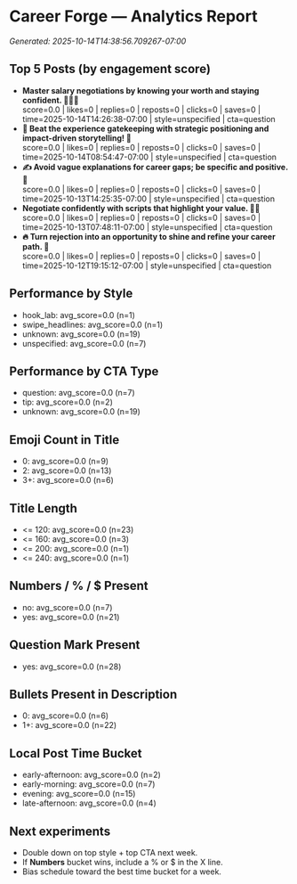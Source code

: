 # Career Forge — Analytics Report

_Generated: 2025-10-14T14:38:56.709267-07:00_

## Top 5 Posts (by engagement score)

- **Master salary negotiations by knowing your worth and staying confident. 💪🏿💼**  
  score=0.0 | likes=0 | replies=0 | reposts=0 | clicks=0 | saves=0 | time=2025-10-14T14:26:38-07:00 | style=unspecified | cta=question
- **🌟 Beat the experience gatekeeping with strategic positioning and impact-driven storytelling! 🚀**  
  score=0.0 | likes=0 | replies=0 | reposts=0 | clicks=0 | saves=0 | time=2025-10-14T08:54:47-07:00 | style=unspecified | cta=question
- **✍️ Avoid vague explanations for career gaps; be specific and positive. 🌟**  
  score=0.0 | likes=0 | replies=0 | reposts=0 | clicks=0 | saves=0 | time=2025-10-13T14:25:35-07:00 | style=unspecified | cta=question
- **Negotiate confidently with scripts that highlight your value. 💼💪**  
  score=0.0 | likes=0 | replies=0 | reposts=0 | clicks=0 | saves=0 | time=2025-10-13T07:48:11-07:00 | style=unspecified | cta=question
- **🔥 Turn rejection into an opportunity to shine and refine your career path. 🌟**  
  score=0.0 | likes=0 | replies=0 | reposts=0 | clicks=0 | saves=0 | time=2025-10-12T19:15:12-07:00 | style=unspecified | cta=question

## Performance by Style

- hook_lab: avg_score=0.0 (n=1)
- swipe_headlines: avg_score=0.0 (n=1)
- unknown: avg_score=0.0 (n=19)
- unspecified: avg_score=0.0 (n=7)

## Performance by CTA Type

- question: avg_score=0.0 (n=7)
- tip: avg_score=0.0 (n=2)
- unknown: avg_score=0.0 (n=19)

## Emoji Count in Title

- 0: avg_score=0.0 (n=9)
- 2: avg_score=0.0 (n=13)
- 3+: avg_score=0.0 (n=6)

## Title Length

- <= 120: avg_score=0.0 (n=23)
- <= 160: avg_score=0.0 (n=3)
- <= 200: avg_score=0.0 (n=1)
- <= 240: avg_score=0.0 (n=1)

## Numbers / % / $ Present

- no: avg_score=0.0 (n=7)
- yes: avg_score=0.0 (n=21)

## Question Mark Present

- yes: avg_score=0.0 (n=28)

## Bullets Present in Description

- 0: avg_score=0.0 (n=6)
- 1+: avg_score=0.0 (n=22)

## Local Post Time Bucket

- early-afternoon: avg_score=0.0 (n=2)
- early-morning: avg_score=0.0 (n=7)
- evening: avg_score=0.0 (n=15)
- late-afternoon: avg_score=0.0 (n=4)

## Next experiments

- Double down on top style + top CTA next week.
- If **Numbers** bucket wins, include a % or $ in the X line.
- Bias schedule toward the best time bucket for a week.